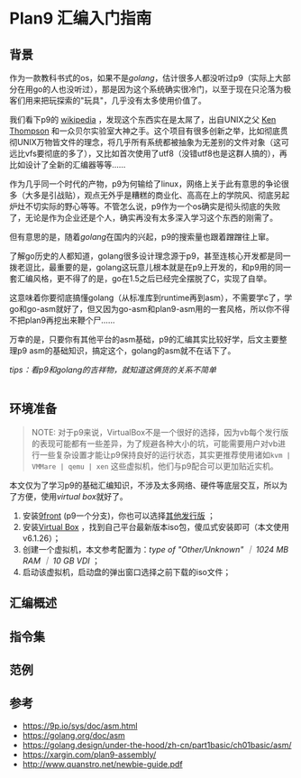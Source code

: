 # Plan9 汇编入门指南

## 背景
作为一款教科书式的os，如果不是*golang*，估计很多人都没听过p9（实际上大部分在用go的人也没听过），那是因为这个系统确实很冷门，以至于现在只沦落为极客们用来把玩探索的"玩具"，几乎没有太多使用价值了。

我们看下p9的 [wikipedia](https://en.wikipedia.org/wiki/Plan_9_from_Bell_Labs) ，发现这个东西实在是太屌了，出自UNIX之父 [Ken Thompson](https://en.wikipedia.org/wiki/Plan_9_from_Bell_Labs)  和一众贝尔实验室大神之手。这个项目有很多创新之举，比如彻底贯彻UNIX万物皆文件的理念，将几乎所有系统都被抽象为无差别的文件对象（这可远比vfs要彻底的多了），又比如首次使用了utf8（没错utf8也是这群人搞的），再比如设计了全新的汇编器等等……

作为几乎同一个时代的产物，p9为何输给了linux，网络上关于此有意思的争论很多（大多是引战贴），观点无外乎是糟糕的商业化、高高在上的学院风、彻底另起炉灶不切实际的野心等等。不管怎么说，p9作为一个os确实是彻头彻底的失败了，无论是作为企业还是个人，确实再没有太多深入学习这个东西的刚需了。

但有意思的是，随着*golang*在国内的兴起，p9的搜索量也跟着蹭蹭往上窜。

了解go历史的人都知道，golang很多设计理念源于p9，甚至连核心开发都是同一拨老逗比，最重要的是，golang这玩意儿根本就是在p9上开发的，和p9用的同一套汇编风格，更不得了的是，go在1.5之后已经完全摆脱了C，实现了自举。

这意味着你要彻底搞懂golang（从标准库到runtime再到asm），不需要学c了，学go和go-asm就好了，但又因为go-asm和plan9-asm用的一套风格，所以你不得不把plan9再挖出来鞭个尸……

万幸的是，只要你有其他平台的asm基础，p9的汇编其实比较好学，后文主要整理p9 asm的基础知识，搞定这个，golang的asm就不在话下了。

*tips：看p9和golang的吉祥物，就知道这俩货的关系不简单*

<img src="/images/plan9_3.png" alt="" style="" />

## 环境准备

> NOTE: 对于p9来说，VirtualBox不是一个很好的选择，因为vb每个发行版的表现可能都有一些差异，为了规避各种大小的坑，可能需要用户对vb进行一些复杂设置才能让p9保持良好的运行状态，其实更推荐使用诸如```kvm | VMMare | qemu | xen``` 这些虚拟机，他们与p9配合可以更加贴近实机。

本文仅为了学习p9的基础汇编知识，不涉及太多网络、硬件等底层交互，所以为了方便，使用*virtual box*就好了。

1. 安装[9front](http://9front.org/propaganda/) (p9一个分支)，你也可以选择[其他发行版](https://9p.io/wiki/plan9/download/) ；
1. 安装[Virtual Box](https://www.virtualbox.org/wiki/Downloads) ，找到自己平台最新版本iso包，傻瓜式安装即可（本文使用v6.1.26）；
1. 创建一个虚拟机，本文参考配置为：*type of "Other/Unknown" ｜ 1024 MB RAM ｜ 10 GB VDI* ；
1. 启动该虚拟机，启动盘的弹出窗口选择之前下载的iso文件；

## 汇编概述

## 指令集

## 范例

## 参考
- <https://9p.io/sys/doc/asm.html>
- <https://golang.org/doc/asm>
- <https://golang.design/under-the-hood/zh-cn/part1basic/ch01basic/asm/>
- <https://xargin.com/plan9-assembly/>
- <http://www.quanstro.net/newbie-guide.pdf>